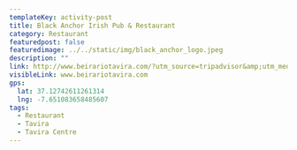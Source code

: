 ```yaml
---
templateKey: activity-post
title: Black Anchor Irish Pub & Restaurant
category: Restaurant 
featuredpost: false
featuredimage: ../../static/img/black_anchor_logo.jpeg
description: ""
link: http://www.beirariotavira.com/?utm_source=tripadvisor&amp;utm_medium=referral
visibleLink: www.beirariotavira.com
gps:
  lat: 37.12742611261314
  lng: -7.651083658485607
tags:
  - Restaurant
  - Tavira
  - Tavira Centre
---
```


